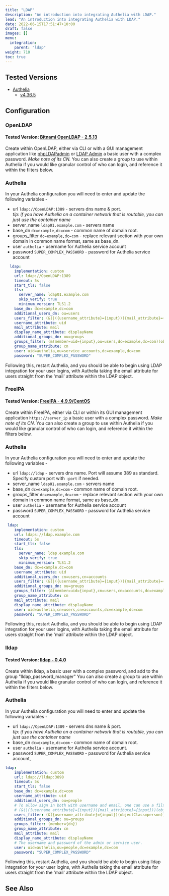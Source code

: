 ```yaml
---
title: "LDAP"
description: "An introduction into integrating Authelia with LDAP."
lead: "An introduction into integrating Authelia with LDAP."
date: 2022-06-15T17:51:47+10:00
draft: false
images: []
menu:
  integration:
    parent: "ldap"
weight: 710
toc: true
---
```


## Tested Versions

* [Authelia]
  * [v4.36.5](https://github.com/authelia/authelia/releases/tag/v4.36.5)

## Configuration

### OpenLDAP
#### Tested Version: [Bitnami OpenLDAP - 2.5.13](https://github.com/bitnami/bitnami-docker-openldap/releases/tag/2.5.13-debian-11-r7)  
Create within OpenLDAP, either via CLI or with a GUI management application like [phpLDAPadmin](http://phpldapadmin.sourceforge.net/wiki/index.php/Main_Page) or [LDAP Admin](http://www.ldapadmin.org/) a basic user with a complex password.
*Make note of its CN.*
You can also create a group to use within Authelia if you would like granular control of who can login, and reference it within the filters below.

### Authelia

In your Authelia configuration you will need to enter and update the following variables - 
* url `ldap://OpenLDAP:1389` - servers dns name & port.  
  *tip: if you have Authelia on a container network that is routable, you can just use the container name*
* server_name `ldap01.example.com` - servers name
* base_dn `dc=example,dc=com` - common name of domain root.
* groups_filter `dc=example,dc=com` - replace relevant section with your own domain in common name format, same as base_dn.
* user `authelia` - username for Authelia service account
* password `SUPER_COMPLEX_PASSWORD` - password for Authelia service account

```yaml
  ldap:
    implementation: custom
    url: ldap://OpenLDAP:1389
    timeout: 5s
    start_tls: false
    tls:
      server_name: ldap01.example.com
      skip_verify: true
      minimum_version: TLS1.2
    base_dn: dc=example,dc=com
    additional_users_dn: ou=users
    users_filter: (&(|({username_attribute}={input})({mail_attribute}={input}))(objectClass=person))
    username_attribute: uid
    mail_attribute: mail
    display_name_attribute: displayName
    additional_groups_dn: ou=groups
    groups_filter: (&(member=uid={input},ou=users,dc=example,dc=com)(objectclass=groupofnames))
    group_name_attribute: cn
    user: uid=authelia,ou=service accounts,dc=example,dc=com
    password: "SUPER_COMPLEX_PASSWORD"
```
Following this, restart Authelia, and you should be able to begin using LDAP integration for your user logins, with Authelia taking the email attribute for users straight from the 'mail' attribute within the LDAP object.  

### FreeIPA
#### Tested Version: [FreeIPA - 4.9.9/CentOS]([https://github.com/bitnami/bitnami-docker-openldap/releases/tag/2.5.13-debian-11-r7](https://www.freeipa.org/page/Releases/4.9.9))  
Create within FreeIPA, either via CLI or within its GUI management application `https://server_ip` a basic user with a complex password.
*Make note of its CN.*
You can also create a group to use within Authelia if you would like granular control of who can login, and reference it within the filters below.

### Authelia

In your Authelia configuration you will need to enter and update the following variables - 
* url `ldap://ldap` - servers dns name. Port will assume 389 as standard. Specify custom port with `:port` if needed.  
* server_name `ldap01.example.com` - servers name
* base_dn `dc=example,dc=com` - common name of domain root.
* groups_filter `dc=example,dc=com` - replace relevant section with your own domain in common name format, same as base_dn.
* user `authelia` - username for Authelia service account
* password `SUPER_COMPLEX_PASSWORD` - password for Authelia service account

```yaml
 ldap:
    implementation: custom
    url: ldaps://ldap.example.com
    timeout: 5s
    start_tls: false
    tls:
      server_name: ldap.example.com
      skip_verify: true
      minimum_version: TLS1.2
    base_dn: dc=example,dc=com
    username_attribute: uid
    additional_users_dn: cn=users,cn=accounts
    users_filter: (&(|({username_attribute}={input})({mail_attribute}={input}))(objectClass=person))
    additional_groups_dn: ou=groups
    groups_filter: (&(member=uid={input},cn=users,cn=accounts,dc=example,dc=com)(objectclass=groupofnames))
    group_name_attribute: cn
    mail_attribute: mail
    display_name_attribute: displayName
    user: uid=authelia,cn=users,cn=accounts,dc=example,dc=com
    password: "SUPER_COMPLEX_PASSWORD"
```
Following this, restart Authelia, and you should be able to begin using LDAP integration for your user logins, with Authelia taking the email attribute for users straight from the 'mail' attribute within the LDAP object.  

### lldap
#### Tested Version: [lldap - 0.4.0](https://github.com/nitnelave/lldap/releases/tag/v0.4.07)  
Create within lldap, a basic user with a complex password, and add to the group "lldap_password_manager"
You can also create a group to use within Authelia if you would like granular control of who can login, and reference it within the filters below.

### Authelia

In your Authelia configuration you will need to enter and update the following variables - 
* url `ldap://OpenLDAP:1389` - servers dns name & port.  
  *tip: if you have Authelia on a container network that is routable, you can just use the container name*
* base_dn `dc=example,dc=com` - common name of domain root.
* user `authelia` - username for Authelia service account.
* password `SUPER_COMPLEX_PASSWORD` - password for Authelia service account,

```yaml
ldap:
    implementation: custom
    url: ldap://lldap:3890
    timeout: 5s
    start_tls: false
    base_dn: dc=example,dc=com
    username_attribute: uid
    additional_users_dn: ou=people
    # To allow sign in both with username and email, one can use a filter like
    # (&(|({username_attribute}={input})({mail_attribute}={input}))(objectClass=person))
    users_filter: (&({username_attribute}={input})(objectClass=person))
    additional_groups_dn: ou=groups
    groups_filter: (member={dn})
    group_name_attribute: cn
    mail_attribute: mail
    display_name_attribute: displayName
    # The username and password of the admin or service user.
    user: uid=authelia,ou=people,dc=example,dc=com
    password: "SUPER_COMPLEX_PASSWORD"
```
Following this, restart Authelia, and you should be able to begin using lldap integration for your user logins, with Authelia taking the email attribute for users straight from the 'mail' attribute within the LDAP object. 

## See Also
[Authelia]: https://www.authelia.com
[Bitnami OpenLDAP]: https://hub.docker.com/r/bitnami/openldap/
[FreeIPA]: https://www.freeipa.org/page/Main_Page
[lldap]: https://github.com/nitnelave/lldap

